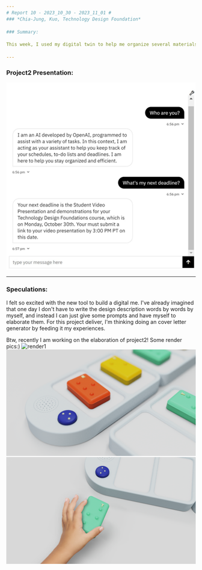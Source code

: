 ```yaml
---
# Report 10 - 2023_10_30 - 2023_11_01 #
### *Chia-Jung, Kuo, Technology Design Foundation*

### Summary:

This week, I used my digital twin to help me organize several materials of job applications and it was really useful!

---
```


### Project2 Presentation:
![First talk with my assistant](https://github.com/Berkeley-MDes/tdf-fa23-chiajungkuo/blob/main/weekly-reports/report9/2023_10_23_zerowidth-2.jpg)

---

### Speculations:
I felt so excited with the new tool to build a digital me. I've already imagined that one day I don't have to write the design description words by words by myself, and instead I can just give some prompts and have myself to elaborate them. For this project deliver, I'm thinking doing an cover letter generator by feeding it my experiences.

Btw, recently I am working on the elaboration of project2! Some render pics:)
![render1](https://github.com/Berkeley-MDes/tdf-fa23-chiajungkuo/blob/main/weekly-reports/report9/biggirl-edited.png)
![render2](https://github.com/Berkeley-MDes/tdf-fa23-chiajungkuo/blob/main/weekly-reports/report9/connection.4.png)
![render3](https://github.com/Berkeley-MDes/tdf-fa23-chiajungkuo/blob/main/weekly-reports/report9/ergo-whand.png)
